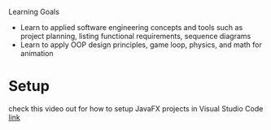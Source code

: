 Learning Goals
- Learn to applied software engineering concepts and tools such as project planning, listing functional requirements, sequence diagrams
-	Learn to apply OOP design principles, game loop, physics, and math for animation

# Setup
check this video out for how to setup JavaFX projects in Visual Studio Code [link](https://www.youtube.com/watch?v=AubJaosfI-0&t=457s)
